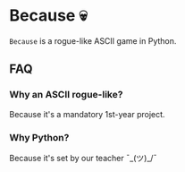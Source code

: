 # Because 💀

`Because` is a rogue-like ASCII game in Python.

## FAQ
### Why an ASCII rogue-like?
Because it's a mandatory 1st-year project.

### Why Python?
Because it's set by our teacher ¯\_(ツ)_/¯